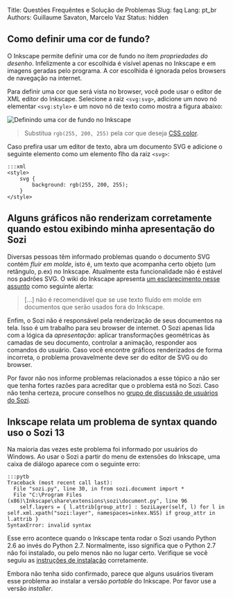 Title: Questões Frequêntes e Solução de Problemas
Slug: faq
Lang: pt_br
Authors: Guillaume Savaton, Marcelo Vaz
Status: hidden

Como definir uma cor de fundo?
--------------------------------

O Inkscape permite definir uma cor de fundo no ítem *propriedades do desenho*.
Infelizmente a cor escolhida é visível apenas no Inkscape e em imagens geradas pelo programa.
A cor escolhida é ignorada pelos browsers de navegação na internet.

Para definir uma cor que será vista no browser, você pode usar o
editor de XML editor do Inkscape.
Selecione a raiz `<svg:svg>`, adicione um novo nó elementar `<svg:style>` e um novo nó de texto
como mostra a figura abaixo:

![Definindo uma cor de fundo no Inkscape](|filename|/images/faq/background.png)

> Substitua `rgb(255, 200, 255)` pela cor que deseja [CSS color](https://developer.mozilla.org/en/docs/Web/CSS/color_value).

Caso prefira usar um editor de texto, abra um documento SVG e adicione o seguinte
elemento como um elemento flho da raiz `<svg>`:

    :::xml
    <style>
        svg {
            background: rgb(255, 200, 255);
        }
    </style>


Alguns gráficos não renderizam corretamente quando estou exibindo minha apresentação do Sozi
--------------------------------------------------------------------------------------------

Diversas pessoas têm informado problemas quando o documento SVG contém
*fluir em molde*, isto é, um texto que acompanha certo objeto (um retângulo, p.ex) no Inkscape.
Atualmente esta funcionalidade não é estável nos padrões SVG.
O wiki do Inkscape apresenta [um esclarecimento nesse assunto](http://wiki.inkscape.org/wiki/index.php/FAQ#What_about_flowed_text.3F)
como seguinte alerta:

> [...] não é recomendável que se use texto fluído em molde em documentos que serão usados fora do Inkscape.

Enfim, o Sozi não é responsável pela renderização de seus documentos na tela.
Isso é um trabalho para seu browser de internet.
O Sozi apenas lida com a lógica da *apresentação*: aplicar transformações geométricas às
camadas de seu documento, controlar a animação, responder aos comandos do usuário.
Caso você encontre gráficos renderizados de forma incorreta,
o problema provavelmente deve ser do editor de SVG ou do browser.

Por favor não nos informe problemas relacionados a esse tópico a não ser que tenha fortes
razões para acreditar que o problema está no Sozi.
Caso não tenha certeza, procure conselhos no [grupo de discussão de usuários do Sozi](/community).


Inkscape relata um problema de syntax quando uso o Sozi 13
----------------------------------------------------------

Na maioria das vezes este problema foi informado por usuários do Windows.
Ao usar o Sozi a partir do menu de extensões do Inkscape, uma caixa de diálogo aparece com o seguinte erro:

    :::pytb
    Traceback (most recent call last):
      File "sozi.py", line 30, in from sozi.document import *
      File "C:\Program Files (x86)\Inkscape\share\extensions\sozi\document.py", line 96
        self.layers = { l.attrib[group_attr] : SoziLayer(self, l) for l in self.xml.xpath("sozi:layer", namespaces=inkex.NSS) if group_attr in l.attrib }
    SyntaxError: invalid syntax

Esse erro acontece quando o Inkscape tenta rodar o Sozi usando Python 2.6 ao invés do Python 2.7.
Normalmente, isso significa que o Python 2.7 não foi instalado, ou pelo menos não no lugar certo.
Verifique se você seguiu as [instruções de instalação](http://sozi.baierouge.fr/pages/install-windows.html)
corretamente.

Embora não tenha sido confirmado, parece que alguns usuários tiveram esse problema ao instalar a
versão *portable* do Inkscape. Por favor use a versão *installer*.
